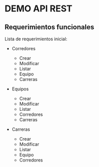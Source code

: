 # DEMO API REST

## Requerimientos funcionales

Lista de requerimientos inicial: 

- Corredores
    - Crear
    - Modificar
    - Listar
    - Equipo
    - Carreras
- Equipos
    - Crear
    - Modificar
    - Listar
    - Corredores
    - Carreras

- Carreras
    - Crear
    - Modificar
    - Listar
    - Equipo
    - Corredores